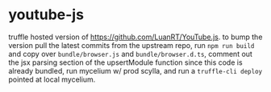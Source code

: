 # youtube-js

truffle hosted version of https://github.com/LuanRT/YouTube.js. to bump the version pull the latest commits from the upstream repo, run `npm run build` and copy over `bundle/browser.js` and `bundle/browser.d.ts`, comment out the jsx parsing section of the upsertModule function since this code is already bundled, run mycelium w/ prod scylla, and run a `truffle-cli deploy` pointed at local mycelium.
